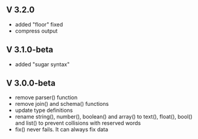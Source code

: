 ## V 3.2.0

- added "floor" fixed
- compress output

## V 3.1.0-beta

- added "sugar syntax"

## V 3.0.0-beta

- remove parser() function
- remove join() and schema() functions
- update type definitions
- rename string(), number(), boolean() and array() to text(), float(), bool() and list() to prevent collisions with reserved words
- fix() never fails. It can always fix data
